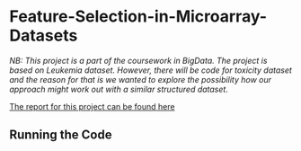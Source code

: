 # Feature-Selection-in-Microarray-Datasets

*NB: This project is a part of the coursework in BigData. The project is based on Leukemia dataset. However, there will be code for toxicity dataset and the reason for that is we wanted to explore the possibility how our approach might work out with a similar structured dataset.*

[The report for this project can be found here](https://github.com/sohamtalukdar/Feature-Selection-in-Microarray-Datasets/blob/main/The-Data-Transformers.pdf)


## Running the Code

